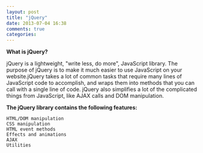 ```yaml
---
layout: post
title: "jQuery"
date: 2013-07-04 16:38
comments: true
categories: 
---
```

<b>What is jQuery?</b>

jQuery is a lightweight, "write less, do more", JavaScript library.
The purpose of jQuery is to make it much easier to use JavaScript on your website.jQuery takes a lot of common tasks that require many lines of JavaScript code to accomplish, and wraps them into methods that you can call with a single line of code.
jQuery also simplifies a lot of the complicated things from JavaScript, like AJAX calls and DOM manipulation.

<b>The jQuery library contains the following features:</b>

    HTML/DOM manipulation
    CSS manipulation
    HTML event methods
    Effects and animations
    AJAX
    Utilities


